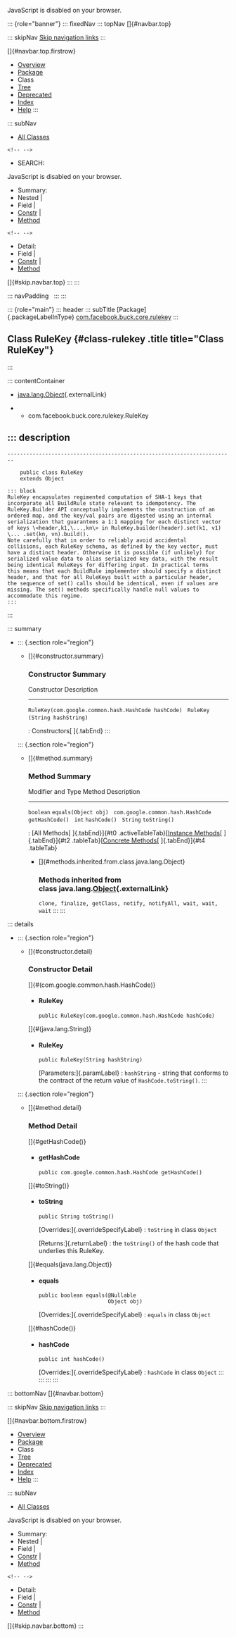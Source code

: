 <div>

JavaScript is disabled on your browser.

</div>

::: {role="banner"}
::: fixedNav
::: topNav
[]{#navbar.top}

::: skipNav
[Skip navigation links](#skip.navbar.top "Skip navigation links")
:::

[]{#navbar.top.firstrow}

-   [Overview](../../../../../index.html)
-   [Package](package-summary.html)
-   Class
-   [Tree](package-tree.html)
-   [Deprecated](../../../../../deprecated-list.html)
-   [Index](../../../../../index-all.html)
-   [Help](../../../../../help-doc.html)
:::

::: subNav
-   [All Classes](../../../../../allclasses.html)

```{=html}
<!-- -->
```
-   SEARCH:

<div>

<div>

JavaScript is disabled on your browser.

</div>

</div>

<div>

-   Summary: 
-   Nested \| 
-   Field \| 
-   [Constr](#constructor.summary) \| 
-   [Method](#method.summary)

```{=html}
<!-- -->
```
-   Detail: 
-   Field \| 
-   [Constr](#constructor.detail) \| 
-   [Method](#method.detail)

</div>

[]{#skip.navbar.top}
:::
:::

::: navPadding
 
:::
:::

::: {role="main"}
::: header
::: subTitle
[Package]{.packageLabelInType} [com.facebook.buck.core.rulekey](package-summary.html)
:::

## Class RuleKey {#class-rulekey .title title="Class RuleKey"}
:::

::: contentContainer
-   [java.lang.Object](http://docs.oracle.com/javase/7/docs/api/java/lang/Object.html?is-external=true "class or interface in java.lang"){.externalLink}

-   -   com.facebook.buck.core.rulekey.RuleKey

::: description
-   

    ------------------------------------------------------------------------

        public class RuleKey
        extends Object

    ::: block
    RuleKey encapsulates regimented computation of SHA-1 keys that
    incorporate all BuildRule state relevant to idempotency. The
    RuleKey.Builder API conceptually implements the construction of an
    ordered map, and the key/val pairs are digested using an internal
    serialization that guarantees a 1:1 mapping for each distinct vector
    of keys \<header,k1,\...,kn\> in RuleKey.builder(header).set(k1, v1)
    \... .set(kn, vn).build().
    Note carefully that in order to reliably avoid accidental
    collisions, each RuleKey schema, as defined by the key vector, must
    have a distinct header. Otherwise it is possible (if unlikely) for
    serialized value data to alias serialized key data, with the result
    being identical RuleKeys for differing input. In practical terms
    this means that each BuildRule implementer should specify a distinct
    header, and that for all RuleKeys built with a particular header,
    the sequence of set() calls should be identical, even if values are
    missing. The set() methods specifically handle null values to
    accommodate this regime.
    :::
:::

::: summary
-   ::: {.section role="region"}
    -   []{#constructor.summary}

        ### Constructor Summary

          Constructor                                           Description
          ----------------------------------------------------- -------------
          `RuleKey​(com.google.common.hash.HashCode hashCode)`    
          `RuleKey​(String hashString)`                           

          : Constructors[ ]{.tabEnd}
    :::

    ::: {.section role="region"}
    -   []{#method.summary}

        ### Method Summary

          Modifier and Type                   Method                 Description
          ----------------------------------- ---------------------- -------------
          `boolean`                           `equals​(Object obj)`    
          `com.google.common.hash.HashCode`   `getHashCode()`         
          `int`                               `hashCode()`            
          `String`                            `toString()`            

          : [All Methods[ ]{.tabEnd}]{#t0 .activeTableTab}[[Instance
          Methods](javascript:show(2);)[ ]{.tabEnd}]{#t2
          .tableTab}[[Concrete
          Methods](javascript:show(8);)[ ]{.tabEnd}]{#t4 .tableTab}

        -   []{#methods.inherited.from.class.java.lang.Object}

            ### Methods inherited from class java.lang.[Object](http://docs.oracle.com/javase/7/docs/api/java/lang/Object.html?is-external=true "class or interface in java.lang"){.externalLink}

            `clone, finalize, getClass, notify, notifyAll, wait, wait, wait`
    :::
:::

::: details
-   ::: {.section role="region"}
    -   []{#constructor.detail}

        ### Constructor Detail

        []{#<init>(com.google.common.hash.HashCode)}

        -   #### RuleKey

                public RuleKey​(com.google.common.hash.HashCode hashCode)

        []{#<init>(java.lang.String)}

        -   #### RuleKey

                public RuleKey​(String hashString)

            [Parameters:]{.paramLabel}
            :   `hashString` - string that conforms to the contract of
                the return value of `HashCode.toString()`.
    :::

    ::: {.section role="region"}
    -   []{#method.detail}

        ### Method Detail

        []{#getHashCode()}

        -   #### getHashCode

            ``` methodSignature
            public com.google.common.hash.HashCode getHashCode()
            ```

        []{#toString()}

        -   #### toString

            ``` methodSignature
            public String toString()
            ```

            [Overrides:]{.overrideSpecifyLabel}
            :   `toString` in class `Object`

            [Returns:]{.returnLabel}
            :   the `toString()` of the hash code that underlies this
                RuleKey.

        []{#equals(java.lang.Object)}

        -   #### equals

            ``` methodSignature
            public boolean equals​(@Nullable
                                  Object obj)
            ```

            [Overrides:]{.overrideSpecifyLabel}
            :   `equals` in class `Object`

        []{#hashCode()}

        -   #### hashCode

            ``` methodSignature
            public int hashCode()
            ```

            [Overrides:]{.overrideSpecifyLabel}
            :   `hashCode` in class `Object`
    :::
:::
:::
:::

::: bottomNav
[]{#navbar.bottom}

::: skipNav
[Skip navigation links](#skip.navbar.bottom "Skip navigation links")
:::

[]{#navbar.bottom.firstrow}

-   [Overview](../../../../../index.html)
-   [Package](package-summary.html)
-   Class
-   [Tree](package-tree.html)
-   [Deprecated](../../../../../deprecated-list.html)
-   [Index](../../../../../index-all.html)
-   [Help](../../../../../help-doc.html)
:::

::: subNav
-   [All Classes](../../../../../allclasses.html)

<div>

<div>

JavaScript is disabled on your browser.

</div>

</div>

<div>

-   Summary: 
-   Nested \| 
-   Field \| 
-   [Constr](#constructor.summary) \| 
-   [Method](#method.summary)

```{=html}
<!-- -->
```
-   Detail: 
-   Field \| 
-   [Constr](#constructor.detail) \| 
-   [Method](#method.detail)

</div>

[]{#skip.navbar.bottom}
:::
